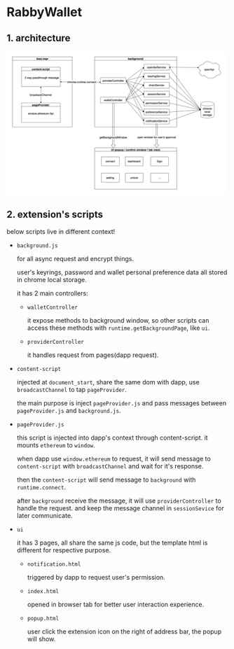 # RabbyWallet

## 1. architecture

![architecture](./docs/architecture.png)

## 2. extension's scripts

below scripts live in different context!

- `background.js`

  for all async request and encrypt things.

  user's keyrings, password and wallet personal preference data all stored in chrome local storage.

  it has 2 main controllers:

  - `walletController`

    it expose methods to background window, so other scripts can access these methods with `runtime.getBackgroundPage`, like `ui`.

  - `providerController`

    it handles request from pages(dapp request).

- `content-script`

  injected at `document_start`, share the same dom with dapp, use `broadcastChannel` to tap `pageProvider`.

  the main purpose is inject `pageProvider.js` and pass messages between `pageProvider.js` and `background.js`.

- `pageProvider.js`

  this script is injected into dapp's context through content-script. it mounts `ethereum` to `window`.

  when dapp use `window.ethereum` to request, it will send message to `content-script` with `broadcastChannel` and wait for it's response.

  then the `content-script` will send message to `background` with `runtime.connect`.

  after `background` receive the message, it will use `providerController` to handle the request. and keep the message channel in `sessionSevice` for later communicate.

- `ui`

  it has 3 pages, all share the same js code, but the template html is different for respective purpose.

  - `notification.html`

    triggered by dapp to request user's permission.

  - `index.html`

    opened in browser tab for better user interaction experience.

  - `popup.html`

    user click the extension icon on the right of address bar, the popup will show.

